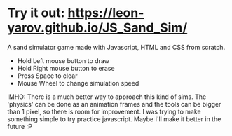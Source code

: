 # Try it out: https://leon-yarov.github.io/JS_Sand_Sim/

A sand simulator game made with Javascript, HTML and CSS from scratch.

- Hold Left mouse button to draw
- Hold Right mouse button to erase
- Press Space to clear
- Mouse Wheel to change simulation speed



IMHO: There is a much better way to approach this kind of sims. The 'physics' can be done as an animation frames and the tools can be bigger than 1 pixel, so there is room for improvement.
I was trying to make something simple to try practice javascript. Maybe I'll make it better in the future :P
